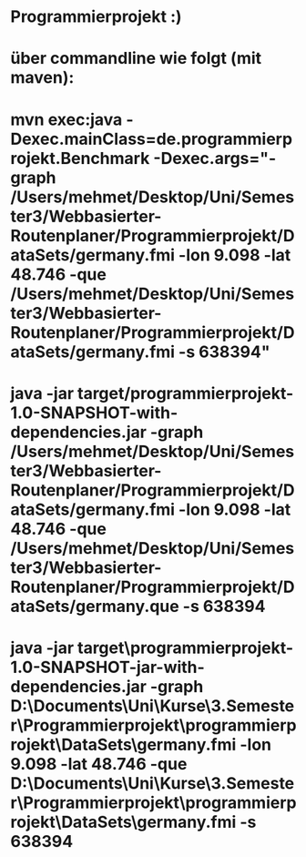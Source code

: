 # Programmierprojekt :)

# über commandline wie folgt (mit maven):

# mvn exec:java -Dexec.mainClass=de.programmierprojekt.Benchmark -Dexec.args="-graph /Users/mehmet/Desktop/Uni/Semester3/Webbasierter-Routenplaner/Programmierprojekt/DataSets/germany.fmi -lon 9.098 -lat 48.746 -que /Users/mehmet/Desktop/Uni/Semester3/Webbasierter-Routenplaner/Programmierprojekt/DataSets/germany.fmi -s 638394"

# java -jar target/programmierprojekt-1.0-SNAPSHOT-with-dependencies.jar -graph /Users/mehmet/Desktop/Uni/Semester3/Webbasierter-Routenplaner/Programmierprojekt/DataSets/germany.fmi -lon 9.098 -lat 48.746 -que /Users/mehmet/Desktop/Uni/Semester3/Webbasierter-Routenplaner/Programmierprojekt/DataSets/germany.que -s 638394

# java -jar target\programmierprojekt-1.0-SNAPSHOT-jar-with-dependencies.jar -graph D:\Documents\Uni\Kurse\3.Semester\Programmierprojekt\programmierprojekt\DataSets\germany.fmi -lon 9.098 -lat 48.746 -que D:\Documents\Uni\Kurse\3.Semester\Programmierprojekt\programmierprojekt\DataSets\germany.fmi -s 638394

